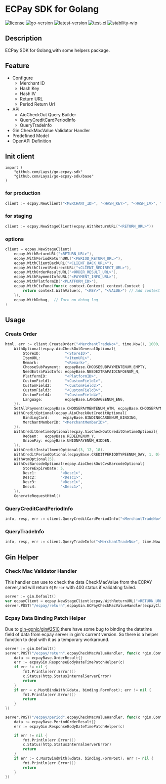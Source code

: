 # ECPay SDK for Golang
[![license](https://img.shields.io/github/license/Laysi/go-ecpay-sdk)](https://github.com/Laysi/go-ecpay-sdk/blob/master/LICENSE)
![go-version](https://img.shields.io/github/go-mod/go-version/Laysi/go-ecpay-sdk)
![latest-version](https://img.shields.io/github/v/tag/Laysi/go-ecpay-sdk?label=Latest%20Version)
[![test-ci](https://github.com/Laysi/go-ecpay-sdk/workflows/Test%20CI/badge.svg?branch=master&event=push)](https://github.com/Laysi/go-ecpay-sdk/actions?query=workflow%3A%22Test+CI%22)
![stability-wip](https://img.shields.io/badge/Stability-work_in_progress-lightgrey.svg)
<!--![docs](https://img.shields.io/badge/Docs-outdated-red)-->

## Description
ECPay SDK for Golang,with some helpers package.

## Feature
- Configure
  - Merchant ID
  - Hash Key
  - Hash IV
  - Return URL
  - Period Return Url
- API
  - AioCheckOut Query Builder
  - QueryCreditCardPeriodInfo
  - QueryTradeInfo
- Gin CheckMacValue Validator Handler
- Predefined Model
- OpenAPI Definition

## Init client
```
import (
	"github.com/Laysi/go-ecpay-sdk"
	"github.com/Laysi/go-ecpay-sdk/base"
)
```
### for production
```go
client := ecpay.NewClient("<MERCHANT_ID>", "<HASH_KEY>", "<HASH_IV>", "<RETURN_URL>")
```
### for staging
```go
client := ecpay.NewStageClient(ecpay.WithReturnURL("<RETURN_URL>"))
```

### options

```go
client = ecpay.NewStageClient(
    ecpay.WithReturnURL("<RETURN_URL>"), 
    ecpay.WithPeriodReturnURL("<PERIOD_RETURN_URL>"),
    ecpay.WithClientBackURL("<CLIENT_BACK_URL>"),
    ecpay.WithClientRedirectURL("<CLIENT_REDIRECT_URL>"),
    ecpay.WithOrderResultURL("<ORDER_RESULT_URL>"),
    ecpay.WithPaymentInfoURL("<PAYMENT_INFO_URL>"),
    ecpay.WithPlatformID("<PLATFORM_ID>"),
    ecpay.WithCtxFunc(func(c context.Context) context.Context {
        return context.WithValue(c, "<KEY>", "<VALUE>") // Add context operation for every request pass to the api client
    }),
    ecpay.WithDebug,  // Turn on debug log
)
```

## Usage
### Create Order

```go
html, err := client.CreateOrder("<MerchantTradeNo>", time.Now(), 1000, "<Description>", []string{"<ItemName1>", "<ItemName2>"}).
    WithOptional(ecpay.AioCheckOutGeneralOptional{
        StoreID:           "<StoreID>",
        ItemURL:           "<ItemURL>",
        Remark:            "<Remark>",
        ChooseSubPayment:  ecpayBase.CHOOSESUBPAYMENTENUM_EMPTY,
        NeedExtraPaidInfo: ecpayBase.NEEDEXTRAPAIDINFOENUM_N,
        PlatformID:        "<PlatformID>",
        CustomField1:      "<CustomField1>",
        CustomField2:      "<CustomField2>",
        CustomField3:      "<CustomField3>",
        CustomField4:      "<CustomField4>",
        Language:          ecpayBase.LANGUAGEENUM_ENG,
    }).
    SetAllPayment(ecpayBase.CHOOSEPAYMENTENUM_ATM, ecpayBase.CHOOSEPAYMENTENUM_CREDIT).
    WithCreditOptional(ecpay.AioCheckOutCreditOptional{
        BindingCard:      ecpayBase.BINDINGCARDENUM_BINDING,
        MerchantMemberID: "<MerchantMemberID>",
    }).
    WithCreditOnetimeOptional(ecpay.AioCheckOutCreditOnetimeOptional{
        Redeem:   ecpayBase.REDEEMENUM_Y,
        UnionPay: ecpayBase.UNIONPAYENUM_HIDDEN,
    }).
    WithCreditInstallmentOptional(3, 12, 18).
    WithCreditPeriodOptional(ecpayBase.CREDITPERIODTYPEENUM_DAY, 1, 0).
    WithAtmOptional(5).
    WithCvsBarcodeOptional(ecpay.AioCheckOutCvsBarcodeOptional{
        StoreExpireDate: 5,
        Desc1:           "<Desc1>",
        Desc2:           "<Desc1>",
        Desc3:           "<Desc1>",
        Desc4:           "<Desc1>",
    }).
    GenerateRequestHtml()
```

### QueryCreditCardPeriodInfo

```go
info, resp, err := client.QueryCreditCardPeriodInfo("<MerchantTradeNo>", time.Now())

```

### QueryTradeInfo

```go
info, resp, err := client.QueryTradeInfo("<MerchantTradeNo>", time.Now())
```

## Gin Helper
### Check Mac Validator Handler
This handler can use to check the data CheckMacValue from the ECPAY server,and will return `0|Error` with 400 status if validating failed.

```go
server := gin.Default()
var ecpayClient = ecpay.NewStageClient(ecpay.WithReturnURL("<RETURN_URL>"))
server.POST("/ecpay/return",ecpayGin.ECPayCheckMacValueHandler(ecpayClient), func(c *gin.Context) {...})
```

### Ecpay Data Binding Patch Helper
Due to [gin-gonic/gin#2510](https://github.com/gin-gonic/gin/issues/2510),there have some bug to binding the datetime field of data from ecpay server in gin's current version.
So there is a helper function to deal with it as a temporary workaround.


```go
server := gin.Default()
server.POST("/ecpay/return",ecpayCheckMacValueHandler, func(c *gin.Context) {
    data := ecpayBase.OrderResult{}
    err := ecpayGin.ResponseBodyDateTimePatchHelper(c)
    if err != nil {
        fmt.Println(err.Error())
        c.Status(http.StatusInternalServerError)
        return
    }
    if err = c.MustBindWith(&data, binding.FormPost); err != nil {
        fmt.Println(err.Error())
        return
    }
})

server.POST("/ecpay/period",ecpayCheckMacValueHandler, func(c *gin.Context) {
    data := ecpayBase.PeriodOrderResult{}
    err := ecpayGin.ResponseBodyDateTimePatchHelper(c)

    if err != nil {
        fmt.Println(err.Error())
        c.Status(http.StatusInternalServerError)
        return
    }
    if err := c.MustBindWith(&data, binding.FormPost); err != nil {
        fmt.Println(err.Error())
        return
    }
})
```